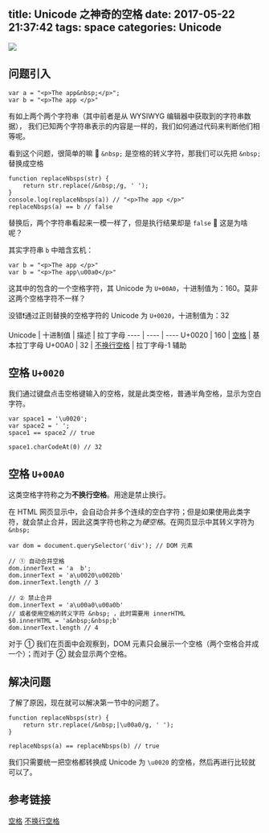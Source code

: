 title: Unicode 之神奇的空格
date: 2017-05-22 21:37:42
tags: space
categories: Unicode
---


![](http://7vikhl.com1.z0.glb.clouddn.com/IMG_3319.PNG)

<!-- more -->

## 问题引入
```
var a = "<p>The app&nbsp;</p>";
var b = "<p>The app </p>"
```
有如上两个两个字符串（其中前者是从 WYSIWYG 编辑器中获取到的字符串数据）， 我们已知两个字符串表示的内容是一样的，我们如何通过代码来判断他们相等呢。

看到这个问题，很简单的嘛 🤣 `&nbsp;` 是空格的转义字符，那我们可以先把 `&nbsp;` 替换成空格
```
function replaceNbsps(str) {
    return str.replace(/&nbsp;/g, ' ');
}
console.log(replaceNbsps(a)) // "<p>The app </p>"
replaceNbsps(a) == b // false
```
替换后，两个字符串看起来一模一样了，但是执行结果却是 `false` 🤔 这是为啥呢？

其实字符串 `b` 中暗含玄机：
```
var b = "<p>The app </p>"
var b = "<p>The app\u00a0</p>"
```
这其中的包含的一个空格字符，其 Unicode 为 `U+00A0`，十进制值为：160。莫非这两个空格字符不一样？

没错❗通过正则替换的空格字符的 Unicode 为 `U+0020`，十进制值为：32

Unicode | 十进制值 | 描述 | 拉丁字母
 ---- | ---- | ----
U+0020 | 160 | [空格](https://zh.wikipedia.org/zh-cn/%E7%A9%BA%E6%A0%BC) | 基本拉丁字母
U+00A0 | 32 | [不换行空格](https://zh.wikipedia.org/zh-cn/%E4%B8%8D%E6%8D%A2%E8%A1%8C%E7%A9%BA%E6%A0%BC) | 拉丁字母-1 辅助

## 空格 `U+0020`
我们通过键盘点击空格键输入的空格，就是此类空格，普通半角空格，显示为空白字符。
```
var space1 = '\u0020';
var space2 = ' ';
space1 == space2 // true

space1.charCodeAt(0) // 32
```

## 空格 `U+00A0`
这类空格字符称之为**不换行空格**。用途是禁止换行。

在 HTML 网页显示中，会自动合并多个连续的空白字符；但是如果使用此类字符，就会禁止合并，因此这类字符也称之为*硬空格*。在网页显示中其转义字符为 `&nbsp;`
```
var dom = document.querySelector('div'); // DOM 元素

// ① 自动合并空格
dom.innerText = 'a  b';
dom.innerText = 'a\u0020\u0020b'
dom.innerText.length // 3

// ② 禁止合并
dom.innerText = 'a\u00a0\u00a0b'
// 或者使用空格的转义字符 &nbsp; ，此时需要用 innerHTML
$0.innerHTML = 'a&nbsp;&nbsp;b'
dom.innerText.length // 4
```
对于 ① 我们在页面中会观察到，DOM 元素只会展示一个空格（两个空格合并成一个）；而对于 ② 就会显示两个空格。

## 解决问题
了解了原因，现在就可以解决第一节中的问题了。
```
function replaceNbsps(str) {
    return str.replace(/&nbsp;|\u00a0/g, ' ');
}

replaceNbsps(a) == replaceNbsps(b) // true
```

我们只需要统一把空格都转换成 Unicode 为 `\u0020` 的空格，然后再进行比较就可以了。


## 参考链接
[空格](https://zh.wikipedia.org/zh-cn/%E7%A9%BA%E6%A0%BC)
[不换行空格](https://zh.wikipedia.org/zh-cn/%E4%B8%8D%E6%8D%A2%E8%A1%8C%E7%A9%BA%E6%A0%BC)
